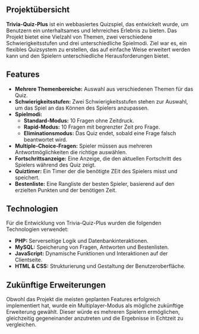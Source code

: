 ## Projektübersicht

**Trivia-Quiz-Plus** ist ein webbasiertes Quizspiel, das entwickelt wurde, um Benutzern ein unterhaltsames und lehrreiches Erlebnis zu bieten. Das Projekt bietet eine Vielzahl von Themen, zwei verschiedene Schwierigkeitsstufen und drei unterschiedliche Spielmodi. Ziel war es, ein flexibles Quizsystem zu erstellen, das auf einfache Weise erweitert werden kann und den Spielern unterschiedliche Herausforderungen bietet.

## Features

- **Mehrere Themenbereiche:** Auswahl aus verschiedenen Themen für das Quiz.
- **Schwierigkeitsstufen:** Zwei Schwierigkeitsstufen stehen zur Auswahl, um das Spiel an das Können des Spielers anzupassen.
- **Spielmodi:**
  - **Standard-Modus:** 10 Fragen ohne Zeitdruck.
  - **Rapid-Modus:** 10 Fragen mit begrenzter Zeit pro Frage.
  - **Eliminationsmodus:** Das Quiz endet, sobald eine Frage falsch beantwortet wird.
- **Multiple-Choice-Fragen:** Spieler müssen aus mehreren Antwortmöglichkeiten die richtige auswählen.
- **Fortschrittsanzeige:** Eine Anzeige, die den aktuellen Fortschritt des Spielers während des Quiz zeigt.
- **Quiztimer:** Ein Timer der die benötigte ZEit des Spielers misst und speichert.
- **Bestenliste:** Eine Rangliste der besten Spieler, basierend auf den erzielten Punkten und der benötigen Zeit.

## Technologien

Für die Entwicklung von Trivia-Quiz-Plus wurden die folgenden Technologien verwendet:

- **PHP:** Serverseitige Logik und Datenbankinteraktionen.
- **MySQL:** Speicherung von Fragen, Antworten und Bestenlisten.
- **JavaScript:** Dynamische Funktionen und Interaktionen auf der Clientseite.
- **HTML & CSS:** Strukturierung und Gestaltung der Benutzeroberfläche.

## Zukünftige Erweiterungen

Obwohl das Projekt die meisten geplanten Features erfolgreich implementiert hat, wurde ein Multiplayer-Modus als mögliche zukünftige Erweiterung gewählt. Dieser würde es mehreren Spielern ermöglichen, gleichzeitig gegeneinander anzutreten und die Ergebnisse in Echtzeit zu vergleichen.

